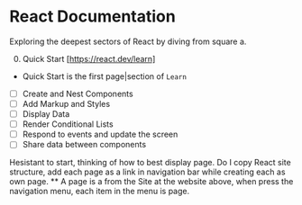 # React Documentation
Exploring the deepest sectors of React by diving from square a. 

0. Quick Start [https://react.dev/learn]
- Quick Start is the first page|section of `Learn`
- [  ] Create and Nest Components
- [  ] Add Markup and Styles
- [  ] Display Data
- [  ] Render Conditional Lists
- [  ] Respond to events and update the screen
- [  ] Share data between components

Hesistant to start, thinking of how to best display page. Do I copy React site structure, add each page as a link in navigation bar while creating each as own page.
** A page is a from the Site at the website above, when press the navigation menu, each item in the menu is page.